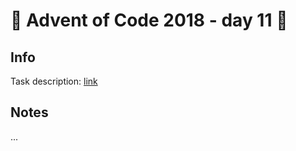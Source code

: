 # 🎄 Advent of Code 2018 - day 11 🎄

## Info

Task description: [link](https://adventofcode.com/2018/day/11)

## Notes

...

